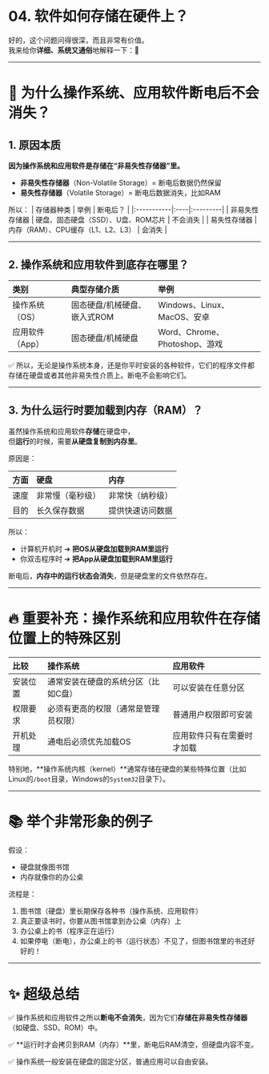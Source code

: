 # 04. 软件如何存储在硬件上？
好的，这个问题问得很深，而且非常有价值。  
我来给你**详细、系统又通俗**地解释一下：🌟

---

# 🌟 为什么操作系统、应用软件断电后不会消失？

## 1. 原因本质

**因为操作系统和应用软件是存储在“非易失性存储器”里。**

- **非易失性存储器**（Non-Volatile Storage）= 断电后数据仍然保留
- **易失性存储器**（Volatile Storage）= 断电后数据消失，比如RAM

所以：
| 存储器种类 | 举例 | 断电后？ |
|:-----------|:----|:---------|
| 非易失性存储器 | 硬盘、固态硬盘（SSD）、U盘、ROM芯片 | 不会消失 |
| 易失性存储器 | 内存（RAM）、CPU缓存（L1、L2、L3） | 会消失 |

---

## 2. 操作系统和应用软件到底存在哪里？

| 类别 | 典型存储介质 | 举例 |
|:-----|:--------------|:----|
| 操作系统（OS） | 固态硬盘/机械硬盘、嵌入式ROM | Windows、Linux、MacOS、安卓 |
| 应用软件（App） | 固态硬盘/机械硬盘 | Word、Chrome、Photoshop、游戏 |

✅ 所以，无论是操作系统本身，还是你平时安装的各种软件，它们的程序文件都存储在硬盘或者其他非易失性介质上。断电不会影响它们。

---

## 3. 为什么运行时要加载到内存（RAM）？

虽然操作系统和应用软件**存储**在硬盘中，  
但**运行**的时候，需要**从硬盘复制到内存里**。

原因是：

| 方面 | 硬盘 | 内存 |
|:-----|:-----|:-----|
| 速度 | 非常慢（毫秒级） | 非常快（纳秒级） |
| 目的 | 长久保存数据 | 提供快速访问数据 |

所以：
- 计算机开机时 ➔ **把OS从硬盘加载到RAM里运行**
- 你双击程序时 ➔ **把App从硬盘加载到RAM里运行**

断电后，**内存中的运行状态会消失**，但是硬盘里的文件依然存在。

---
  
# 🔥 重要补充：操作系统和应用软件在存储位置上的**特殊区别**

| 比较 | 操作系统 | 应用软件 |
|:-----|:---------|:---------|
| 安装位置 | 通常安装在硬盘的系统分区（比如C盘） | 可以安装在任意分区 |
| 权限要求 | 必须有更高的权限（通常是管理员权限） | 普通用户权限即可安装 |
| 开机处理 | 通电后必须优先加载OS | 应用软件只有在需要时才加载 |

特别地，**操作系统内核（kernel）**通常存储在硬盘的某些特殊位置（比如Linux的`/boot`目录，Windows的`System32`目录下）。

---

# 📚 举个非常形象的例子

假设：

- 硬盘就像图书馆
- 内存就像你的办公桌

流程是：

1. 图书馆（硬盘）里长期保存各种书（操作系统、应用软件）
2. 真正要读书时，你要从图书馆拿到办公桌（内存）上
3. 办公桌上的书（程序正在运行）
4. 如果停电（断电），办公桌上的书（运行状态）不见了，但图书馆里的书还好好的！

---

# ✨ 超级总结

✅ 操作系统和应用软件之所以**断电不会消失**，因为它们**存储在非易失性存储器**（如硬盘、SSD、ROM）中。

✅ **运行时才会拷贝到RAM（内存）**里，断电后RAM清空，但硬盘内容不变。

✅ 操作系统一般安装在硬盘的固定分区，普通应用可以自由安装。
